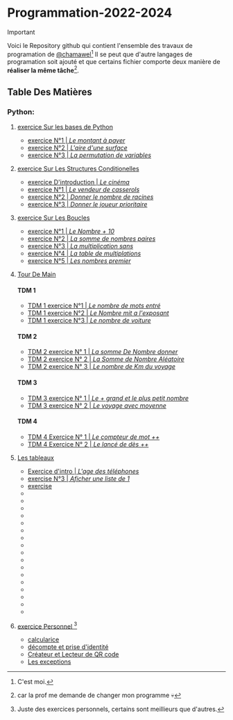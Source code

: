 # Programmation-2022-2024

>[!IMPORTANT]
>Voici le Repository github qui contient l'ensemble 
>des travaux de  programation de [@chamawel](https://github.com/chamawel)[^1]
>Il se peut que d'autre langages de programation soit ajouté
>et que certains fichier comporte deux manière de __réaliser la même tâche__[^2].

## Table Des Matières

### Python: 

1. [exercice Sur les bases de Python               ](2023-2024/Exercices/Les-bases/) 
    - [exercice N°1 | *Le montant à payer*         ](2023-2024/Exercices/Les-bases/ex-1p4.py)
    - [exercice N°2 | *L'aire d'une surface*       ](2023-2024/Exercices/Les-bases/ex-2p5.py)
    - [exercice N°3 | *La permutation de variables*](2023-2024/Exercices/Les-bases/ex-3p5.py)

2. [exercice Sur Les Structures Conditionelles                  ](2023-2024/Exercices/Struct-condi/) 
    - [exercice D'introduction | *Le cinéma*                    ](2023-2024/Exercices/Struct-condi/ex-cine.py)
    - [exercice N°1            | *Le vendeur de casserols*      ](2023-2024/Exercices/Struct-condi/ex-1p7.py)
    - [exercice N°2            | *Donner le nombre de racines*  ](2023-2024/Exercices/Struct-condi/ex-2p8.py)
    - [exercice N°3            | *Donner le joueur prioritaire* ](2023-2024/Exercices/Struct-condi/ex-3p9.py)

3. [exercice Sur Les Boucles                                    ](2023-2024/Exercices/boucles)
    - [exercice N°1             | *Le Nombre + 10*              ](2023-2024/Exercices/boucles/ex-1p21.py)
    - [exercice N°2             | *La somme de nombres paires*  ](2023-2024/Exercices/boucles/ex-2p22.py)
    - [exercice N°3             | *La multiplication sans*      ](2023-2024/Exercices/Boucles/ex-3p23.py)
    - [exercice N°4             | *La table de multiplations*   ](2023-2024/Exercices/Boucles/ex-4p24.py)
    - [exercice N°5             | *Les nombres premier*         ](2023-2024/Exercices/Boucles/ex-5p25.py)

4. [Tour De Main                                                ](2023-2024/Exercices/Tour-de-main)
    #### TDM 1
    
    - [TDM 1 exercice N°1              | *Le nombre de mots entré*     ](2023-2024/Exercices/Tour-de-main/tdm1-ex1p1.py)
    - [TDM 1 exercice N°2              | *Le Nombre mit a l'exposant*  ](2023-2024/Exercices/Tour-de-main/tdm1-ex2p2.py)
    - [TDM 1 exercice N°3              | *Le nombre de voiture*        ](2023-2024/Exercices/Tour-de-main/tdm1-ex3p3.py)
    
    #### TDM 2
    
    - [TDM 2 exercice N° 1             | *La somme De Nombre donner*                            ](2023-2024/Exercices/Tour-de-main/tdm2-ex1p5.py)
    - [TDM 2 exercice N° 2             | *La Somme de Nombre Aléatoire*                         ](2023-2024/Exercices/Tour-de-main/tdm2-ex2p6.py)
    - [TDM 2 exercice N° 3             | *Le nombre de Km du voyage*                            ](2023-2024/Exercices/Tour-de-main/tdm2-ex3p7.py)

    #### TDM 3

    - [TDM 3 exercice N° 1             | *Le + grand et le plus petit nombre*                   ](2023-2024/Exercices/Tour-de-main/tdm3-ex1p9.py)
    - [TDM 3 exercice N° 2             | *Le voyage avec moyenne*                               ](2023-2024/Exercices/Tour-de-main/tdm3-ex2p10.py)

    #### TDM 4

    - [TDM 4 Exercice N° 1             | *Le compteur de mot ++*                                ](2023-2024/Exercices/Tour-de-main/tdm4-ex1p11.py)
    - [TDM 4 Exercice N° 2             | *Le lancé de dès ++*                                   ](2023-2024/Exercices/Tour-de-main/tdm4-ex2p12.py)

5. [Les tableaux                                                ](2024-2025/Exercices/Les-tableaux)
    - [Exercice d'intro                | *L'age des téléphones*                                 ](2024-2025/Exercices/Les-tableaux/ex-intro-tableaux.py)
    - [exercise N°3                    | *Aficher une liste de 1*](2024-2025/Exercices/Les-tableaux/ex-3p4.py)
    - [exercise]()
    - []()
    - []()
    - []()
    - []()
    - []()
    - []()
    - []()
    - []()
    - []()
    - []()
    - []()
    - []()
    - []()
    - []()
    - []()
    - []()
    - []()
8. [exercice Personnel                                          ](Personnel/)[^3]                                     
    - [calcularice                                              ](Personnel/calculatrice.py)
    - [décompte et prise d'identité                             ](Personnel/decompte-identite.py)
    - [Créateur et Lecteur de QR code                           ](Personnel/qrcode-scanner.py)
    - [Les exceptions                                           ](Personnel/exception.py)



[^1]: C'est moi. 
[^2]: car la prof me demande de changer mon programme 💀
[^3]: Juste des exercices personnels, certains sont meillieurs que d'autres.

